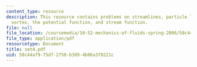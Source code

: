 ```yaml
---
content_type: resource
description: This resource contains problems on streamlines, particle line, rectilinear
  vortex, the potential function, and stream function.
file: null
file_location: /coursemedia/10-52-mechanics-of-fluids-spring-2006/58c44af975d72750b3894b06a370221c_set4.pdf
file_type: application/pdf
resourcetype: Document
title: set4.pdf
uid: 58c44af9-75d7-2750-b389-4b06a370221c
---
```

